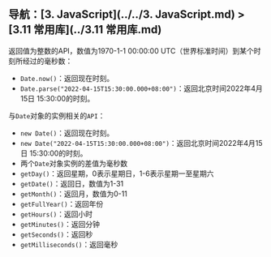 ## 导航：[3. JavaScript](../../3. JavaScript.md) > [3.11 常用库](../3.11 常用库.md)

返回值为整数的API，数值为1970-1-1 00:00:00 UTC（世界标准时间）到某个时刻所经过的毫秒数：

-   `Date.now()`：返回现在时刻。
-   `Date.parse("2022-04-15T15:30:00.000+08:00")`：返回北京时间2022年4月15日 15:30:00的时刻。

与`Date`对象的实例相关的`API`：

-   `new Date()`：返回现在时刻。
-   `new Date("2022-04-15T15:30:00.000+08:00")`：返回北京时间2022年4月15日 15:30:00的时刻。
-   两个`Date`对象实例的差值为毫秒数
-   `getDay()`：返回星期，0表示星期日，1-6表示星期一至星期六
-   `getDate()`：返回日，数值为1-31
-   `getMonth()`：返回月，数值为0-11
-   `getFullYear()`：返回年份
-   `getHours()`：返回小时
-   `getMinutes()`：返回分钟
-   `getSeconds()`：返回秒
-   `getMilliseconds()`：返回毫秒